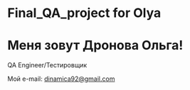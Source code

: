 # Final_QA_project for Olya

Меня зовут Дронова Ольга!
==========================================================================================================
QA Engineer/Тестировщик

Мой e-mail: dinamica92@gmail.com




